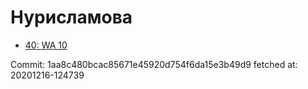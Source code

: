 # Нурисламова
- [40: WA 10](40.md)

Commit: 1aa8c480bcac85671e45920d754f6da15e3b49d9
 fetched at: 20201216-124739
